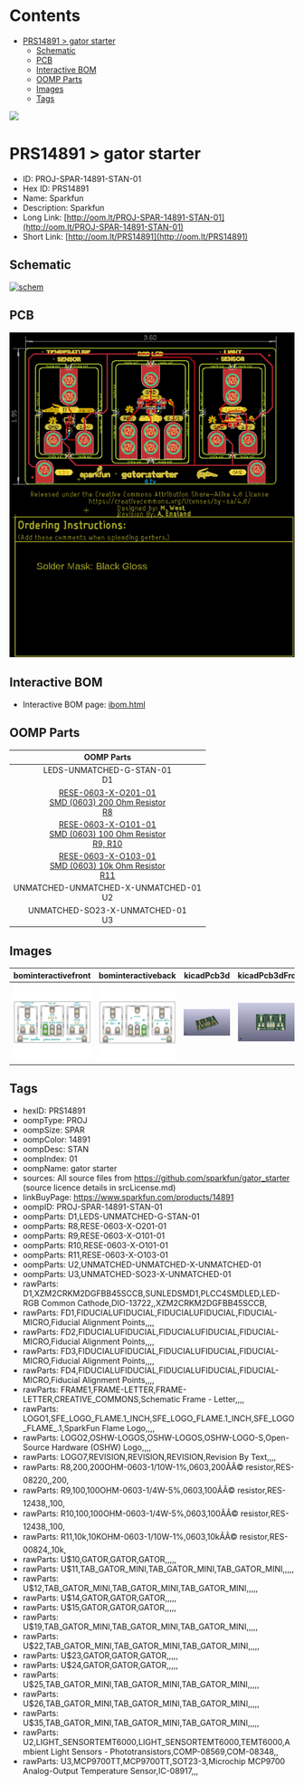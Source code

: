 



Contents
========

* [PRS14891 > gator starter](#prs14891--gator-starter)
	* [Schematic](#schematic)
	* [PCB](#pcb)
	* [Interactive BOM](#interactive-bom)
	* [OOMP Parts](#oomp-parts)
	* [Images](#images)
	* [Tags](#tags)
  
![][im]
# PRS14891 > gator starter

- ID: PROJ-SPAR-14891-STAN-01
- Hex ID: PRS14891
- Name: Sparkfun
- Description: Sparkfun
- Long Link: [http://oom.lt/PROJ-SPAR-14891-STAN-01](http://oom.lt/PROJ-SPAR-14891-STAN-01)
- Short Link: [http://oom.lt/PRS14891](http://oom.lt/PRS14891)

## Schematic
  
[![schem](eagleSchemImage.png)](eagleSchemImage.png)
## PCB
  
[![pcb](eagleImage.png)](eagleImage.png)
## Interactive BOM

- Interactive BOM page: [ibom.html](https://htmlpreview.github.io/?https://github.com/oomlout/oomlout_OOMP_projects/blob/main/PROJ-SPAR-14891-STAN-01/kicad/bom/ibom.html)

## OOMP Parts
  

|OOMP Parts|
| :---: |
|LEDS-UNMATCHED-G-STAN-01<BR>D1|
|[RESE-0603-X-O201-01<br> SMD (0603) 200 Ohm Resistor<br> R8](https://github.com/oomlout/oomlout_OOMP_parts/tree/main/RESE-0603-X-O201-01/)|
|[RESE-0603-X-O101-01<br> SMD (0603) 100 Ohm Resistor<br> R9, R10](https://github.com/oomlout/oomlout_OOMP_parts/tree/main/RESE-0603-X-O101-01/)|
|[RESE-0603-X-O103-01<br> SMD (0603) 10k Ohm Resistor<br> R11](https://github.com/oomlout/oomlout_OOMP_parts/tree/main/RESE-0603-X-O103-01/)|
|UNMATCHED-UNMATCHED-X-UNMATCHED-01<BR>U2|
|UNMATCHED-SO23-X-UNMATCHED-01<BR>U3|

## Images
  
  

|bominteractivefront|bominteractiveback|kicadPcb3d|kicadPcb3dFront|kicadPcb3dBack|eagleImage|eagleSchemImage|
| :---: | :---: | :---: | :---: | :---: | :---: | :---: |
|[![bominteractivefront](bomFront_140.png)](bomFront.png)|[![bominteractiveback](bomBack_140.png)](bomBack.png)|[![kicadPcb3d](kicadPcb3d_140.png)](kicadPcb3d.png)|[![kicadPcb3dFront](kicadPcb3dFront_140.png)](kicadPcb3dFront.png)|[![kicadPcb3dBack](kicadPcb3dBack_140.png)](kicadPcb3dBack.png)|[![eagleImage](eagleImage_140.png)](eagleImage.png)|[![eagleSchemImage](eagleSchemImage_140.png)](eagleSchemImage.png)|

## Tags

- hexID: PRS14891
- oompType: PROJ
- oompSize: SPAR
- oompColor: 14891
- oompDesc: STAN
- oompIndex: 01
- oompName: gator starter
- sources: All source files from https://github.com/sparkfun/gator_starter (source licence details in srcLicense.md)
- linkBuyPage: https://www.sparkfun.com/products/14891
- oompID: PROJ-SPAR-14891-STAN-01
- oompParts: D1,LEDS-UNMATCHED-G-STAN-01
- oompParts: R8,RESE-0603-X-O201-01
- oompParts: R9,RESE-0603-X-O101-01
- oompParts: R10,RESE-0603-X-O101-01
- oompParts: R11,RESE-0603-X-O103-01
- oompParts: U2,UNMATCHED-UNMATCHED-X-UNMATCHED-01
- oompParts: U3,UNMATCHED-SO23-X-UNMATCHED-01
- rawParts: D1,XZM2CRKM2DGFBB45SCCB,SUNLEDSMD1,PLCC4SMDLED,LED-RGB Common Cathode,DIO-13722,,XZM2CRKM2DGFBB45SCCB,
- rawParts: FD1,FIDUCIALUFIDUCIAL,FIDUCIALUFIDUCIAL,FIDUCIAL-MICRO,Fiducial Alignment Points,,,,
- rawParts: FD2,FIDUCIALUFIDUCIAL,FIDUCIALUFIDUCIAL,FIDUCIAL-MICRO,Fiducial Alignment Points,,,,
- rawParts: FD3,FIDUCIALUFIDUCIAL,FIDUCIALUFIDUCIAL,FIDUCIAL-MICRO,Fiducial Alignment Points,,,,
- rawParts: FD4,FIDUCIALUFIDUCIAL,FIDUCIALUFIDUCIAL,FIDUCIAL-MICRO,Fiducial Alignment Points,,,,
- rawParts: FRAME1,FRAME-LETTER,FRAME-LETTER,CREATIVE_COMMONS,Schematic Frame - Letter,,,,
- rawParts: LOGO1,SFE_LOGO_FLAME.1_INCH,SFE_LOGO_FLAME.1_INCH,SFE_LOGO_FLAME_.1,SparkFun Flame Logo,,,,
- rawParts: LOGO2,OSHW-LOGOS,OSHW-LOGOS,OSHW-LOGO-S,Open-Source Hardware (OSHW) Logo,,,,
- rawParts: LOGO7,REVISION,REVISION,REVISION,Revision By Text,,,,
- rawParts: R8,200,200OHM-0603-1/10W-1%,0603,200ÃÂ© resistor,RES-08220,,200,
- rawParts: R9,100,100OHM-0603-1/4W-5%,0603,100ÃÂ© resistor,RES-12438,,100,
- rawParts: R10,100,100OHM-0603-1/4W-5%,0603,100ÃÂ© resistor,RES-12438,,100,
- rawParts: R11,10k,10KOHM-0603-1/10W-1%,0603,10kÃÂ© resistor,RES-00824,,10k,
- rawParts: U$10,GATOR,GATOR,GATOR,,,,,
- rawParts: U$11,TAB_GATOR_MINI,TAB_GATOR_MINI,TAB_GATOR_MINI,,,,,
- rawParts: U$12,TAB_GATOR_MINI,TAB_GATOR_MINI,TAB_GATOR_MINI,,,,,
- rawParts: U$14,GATOR,GATOR,GATOR,,,,,
- rawParts: U$15,GATOR,GATOR,GATOR,,,,,
- rawParts: U$19,TAB_GATOR_MINI,TAB_GATOR_MINI,TAB_GATOR_MINI,,,,,
- rawParts: U$22,TAB_GATOR_MINI,TAB_GATOR_MINI,TAB_GATOR_MINI,,,,,
- rawParts: U$23,GATOR,GATOR,GATOR,,,,,
- rawParts: U$24,GATOR,GATOR,GATOR,,,,,
- rawParts: U$25,TAB_GATOR_MINI,TAB_GATOR_MINI,TAB_GATOR_MINI,,,,,
- rawParts: U$26,TAB_GATOR_MINI,TAB_GATOR_MINI,TAB_GATOR_MINI,,,,,
- rawParts: U$35,TAB_GATOR_MINI,TAB_GATOR_MINI,TAB_GATOR_MINI,,,,,
- rawParts: U2,LIGHT_SENSORTEMT6000,LIGHT_SENSORTEMT6000,TEMT6000,Ambient Light Sensors - Phototransistors,COMP-08569,COM-08348,,
- rawParts: U3,MCP9700TT,MCP9700TT,SOT23-3,Microchip MCP9700 Analog-Output Temperature Sensor,IC-08917,,,



[im]: kicadPcb3d_450.png
